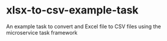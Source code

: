 # xlsx-to-csv-example-task
An example task to convert and Excel file to CSV files using the microservice task framework

